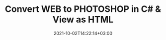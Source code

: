 ---
############################# Static ############################
layout: "autogen-gist"
date: 2021-10-02T14:22:14+03:00
draft: false
path: "total/net/conversion/web-to-photoshop/"
other_out_formats: "PDF Word eBook Excel Image Photoshop Web Email"
ad_headline: "Convert WEB to PHOTOSHOP | .NET"
ad_description: "Most Accurate WEB to PHOTOSHOP document Conversion solution for your .NET applications."

############################# Head ############################
head_title: "Convert WEB to PHOTOSHOP in C# VB.NET ASP.NET | Document Conversion"
head_description: "Code example to convert WEB to PHOTOSHOP and 100+ other file formats in .NET (C#, VB.NET, ASP.NET & .NET Core) applications. Display the Converted PHOTOSHOP document as HTML viewer."

############################# Header ############################
title: "Convert WEB to PHOTOSHOP in C# & View as HTML"
description: "Programmatically convert WEB to PHOTOSHOP in C# .NET applications using flexible document conversion features to customize the resultant document. Convert the complete document from one file format to other or choose selective pages of a source document based on the page numbers or page ranges and easily convert to a supported document format."

############################# SubMenu ############################
submenu:
    enable: false

############################# Content ############################
content:
    enable: true
    block:
    - title_left: "WEB to PHOTOSHOP Conversion in C# .NET"
      content_left: |
          Follow these simple steps to convert WEB to PHOTOSHOP in C# .NET. View the converted PHOTOSHOP document as HTML without using any external software.

          -   Create **Converter** object to convert WEB document
          -   Set the convert options for PHOTOSHOP format
          -   Call **Convert** method of **Converter** class instance for conversion to PHOTOSHOP
          -   Set options for HTML viewer
          -   Create **Viewer** object to view converted PHOTOSHOP as HTML
          
      title_right: "Downloads & Installation Instructions"
      content_right: |
          You require `GroupDocs.Conversion` & `GroupDocs.Viewer` namespaces to convert between a wide range of popular document types such as PDF, Microsoft Word, Excel, PowerPoint, Project, Outlook, HTML, diagrams and image file formats. Explore other [.NET APIs for Office documents](https://products.conholdate.com/total/net/) as offered by Conholdate.Total.
          
          Get the respective assembly files from the [downloads](https://downloads.conholdate.com/total/net) or fetch the whole package from [Nuget](https://www.nuget.org/packages/Conholdate.Total/) to add 'Conholdate.Total` directly in your workspace.
          
      gisthash: "4f311c07ae9ee691b8afb7960aa6c806"
      gistfile: "word-to-pdf-conversion.cs"

    - title_left: "Add Watermark to Converted PHOTOSHOP in C#"
      content_left: |
          Accurately convert documents (WEB to PHOTOSHOP) exactly as the original file and apply text or image watermarks to the converted document pages using C# .NET.

          -   Create **Converter** object to convert WEB document
          -   Create new instance of **WatermarkOptions** class
          -   Specify watermark properties (color, width, text, image etc)
          -   Instantiate the proper **ConvertOptions** class
          -   Set **Watermark** property of the **ConvertOptions** instance
          -   Call **Convert** method of **Converter** class instance for conversion to PHOTOSHOP
        
      title_right: "Source Document Information Extraction"
      content_right: |
          The documents information extraction feature not only allows getting the basic information about the source document file but it also supports extracting some valuable file-format specific information such as project start and end dates of a Microsoft Project file, any printing restrictions on a PDF document, list of folders enclosed in an Outlook data file etc. 

          Convert popular document file formats on different operating systems such as Windows, Linux or macOS while using platforms such as Windows Azure, Mono and Xamarin.
          
      gisthash: "a15affe15284876ce010a315a09da1f0"
      gistfile: "convert-word-to-pdf-and-add-text-watermark-to-converted-pdf.cs"

############################# About Formats ############################
about_formats:
    enable: false
############################# More Formats ############################
more_formats:
    enable: true
    auto: false
    other_out_formats: PDF Word eBook Excel Image Photoshop Web Email
############################# Back to top ###############################
back_to_top:
  enable: true
---
